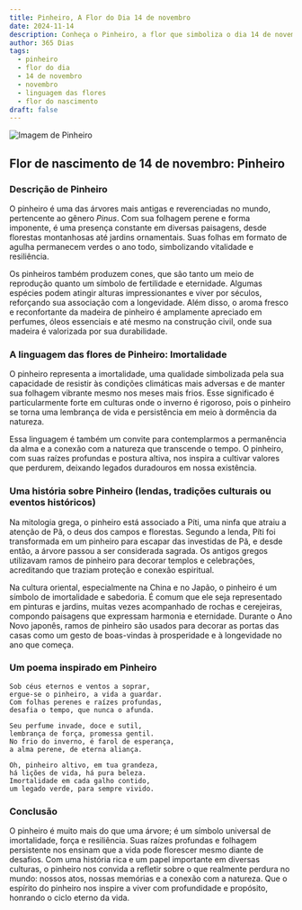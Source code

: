 ```yaml
---
title: Pinheiro, A Flor do Dia 14 de novembro
date: 2024-11-14
description: Conheça o Pinheiro, a flor que simboliza o dia 14 de novembro e seu significado 'Imortalidade'. Explore a beleza e o simbolismo desta flor encantadora.
author: 365 Dias
tags:
  - pinheiro
  - flor do dia
  - 14 de novembro
  - novembro
  - linguagem das flores
  - flor do nascimento
draft: false
---
```


![Imagem de Pinheiro](https://cdn.pixabay.com/photo/2020/09/03/13/56/pine-5541335_640.jpg#center)

## Flor de nascimento de 14 de novembro: Pinheiro

### Descrição de Pinheiro

O pinheiro é uma das árvores mais antigas e reverenciadas no mundo, pertencente ao gênero _Pinus_. Com sua folhagem perene e forma imponente, é uma presença constante em diversas paisagens, desde florestas montanhosas até jardins ornamentais. Suas folhas em formato de agulha permanecem verdes o ano todo, simbolizando vitalidade e resiliência.

Os pinheiros também produzem cones, que são tanto um meio de reprodução quanto um símbolo de fertilidade e eternidade. Algumas espécies podem atingir alturas impressionantes e viver por séculos, reforçando sua associação com a longevidade. Além disso, o aroma fresco e reconfortante da madeira de pinheiro é amplamente apreciado em perfumes, óleos essenciais e até mesmo na construção civil, onde sua madeira é valorizada por sua durabilidade.

### A linguagem das flores de Pinheiro: Imortalidade

O pinheiro representa a imortalidade, uma qualidade simbolizada pela sua capacidade de resistir às condições climáticas mais adversas e de manter sua folhagem vibrante mesmo nos meses mais frios. Esse significado é particularmente forte em culturas onde o inverno é rigoroso, pois o pinheiro se torna uma lembrança de vida e persistência em meio à dormência da natureza.

Essa linguagem é também um convite para contemplarmos a permanência da alma e a conexão com a natureza que transcende o tempo. O pinheiro, com suas raízes profundas e postura altiva, nos inspira a cultivar valores que perdurem, deixando legados duradouros em nossa existência.

### Uma história sobre Pinheiro (lendas, tradições culturais ou eventos históricos)

Na mitologia grega, o pinheiro está associado a Píti, uma ninfa que atraiu a atenção de Pã, o deus dos campos e florestas. Segundo a lenda, Píti foi transformada em um pinheiro para escapar das investidas de Pã, e desde então, a árvore passou a ser considerada sagrada. Os antigos gregos utilizavam ramos de pinheiro para decorar templos e celebrações, acreditando que traziam proteção e conexão espiritual.

Na cultura oriental, especialmente na China e no Japão, o pinheiro é um símbolo de imortalidade e sabedoria. É comum que ele seja representado em pinturas e jardins, muitas vezes acompanhado de rochas e cerejeiras, compondo paisagens que expressam harmonia e eternidade. Durante o Ano Novo japonês, ramos de pinheiro são usados para decorar as portas das casas como um gesto de boas-vindas à prosperidade e à longevidade no ano que começa.

### Um poema inspirado em Pinheiro

```
Sob céus eternos e ventos a soprar,  
ergue-se o pinheiro, a vida a guardar.  
Com folhas perenes e raízes profundas,  
desafia o tempo, que nunca o afunda.  

Seu perfume invade, doce e sutil,  
lembrança de força, promessa gentil.  
No frio do inverno, é farol de esperança,  
a alma perene, de eterna aliança.  

Oh, pinheiro altivo, em tua grandeza,  
há lições de vida, há pura beleza.  
Imortalidade em cada galho contido,  
um legado verde, para sempre vivido.  
```

### Conclusão

O pinheiro é muito mais do que uma árvore; é um símbolo universal de imortalidade, força e resiliência. Suas raízes profundas e folhagem persistente nos ensinam que a vida pode florescer mesmo diante de desafios. Com uma história rica e um papel importante em diversas culturas, o pinheiro nos convida a refletir sobre o que realmente perdura no mundo: nossos atos, nossas memórias e a conexão com a natureza. Que o espírito do pinheiro nos inspire a viver com profundidade e propósito, honrando o ciclo eterno da vida.